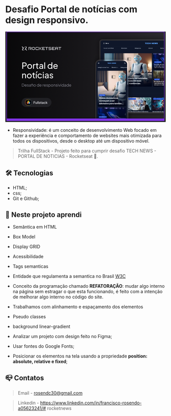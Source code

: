 # Desafio Portal de notícias com design responsivo.

![preview](.github/preview_responsive.png)

- Responsividade: é um conceito de desenvolvimento Web focado em fazer a experiência e comportamento de websites mais otimizada para todos os dispositivos, desde o desktop até um dispositivo móvel.

> Trilha FullStack - Projeto feito para cumprir desafio TECH NEWS - PORTAL DE NOTICIAS - Rocketseat :rocket:.

## :hammer_and_wrench: Tecnologias

- HTML;
- css;
- Git e Github;


## :nut_and_bolt: Neste projeto aprendi

- Semântica em HTML
- Box Model
- Display GRID
- Acessibilidade
- Tags semanticas
- Entidade que regulamenta a semantica no Brasil [W3C](https://www.w3c.br/Padroes/WebSemantica)
- Conceito da programação chamado <b>REFATORAÇÃO</b>: mudar algo interno na página sem estragar o que esta funcionando, é feito com a intenção de melhorar algo interno no código do site.

- Trabalhamos com alinhamento e espaçamento dos elementos

- Pseudo classes

- background linear-gradient
- Analizar um projeto com design feito no Figma;
- Usar fontes do Google Fonts;
- Posicionar os elementos na tela usando a propriedade
 <strong>position: absolute, relative e fixed</strong>;


## :mailbox_closed: Contatos

> Email - rosendc30@gmail.com

> Linkedin - https://www.linkedin.com/in/francisco-rosendo-a05623241/# rocketnews
